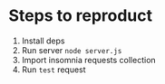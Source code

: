 # Steps to reproduct

1. Install deps
2. Run server `node server.js`
3. Import insomnia requests collection
4. Run `test` request

